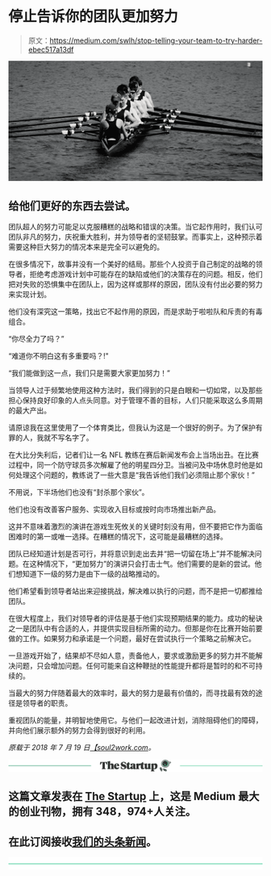 # 停止告诉你的团队更加努力

> 原文：<https://medium.com/swlh/stop-telling-your-team-to-try-harder-ebec517a13df>

![](img/b538a225692d0844fb9aae361599876b.png)

## 给他们更好的东西去尝试。

团队超人的努力可能足以克服糟糕的战略和错误的决策。当它起作用时，我们认可团队非凡的努力，庆祝重大胜利，并为领导者的坚韧鼓掌。而事实上，这种预示着需要这种巨大努力的情况本来是完全可以避免的。

在很多情况下，故事并没有一个美好的结局。那些个人投资于自己制定的战略的领导者，拒绝考虑游戏计划中可能存在的缺陷或他们的决策存在的问题。相反，他们把对失败的恐惧集中在团队上，因为这样或那样的原因，团队没有付出必要的努力来实现计划。

他们没有深究这一策略，找出它不起作用的原因，而是求助于啦啦队和斥责的有毒组合。

“你尽全力了吗？”

“难道你不明白这有多重要吗？!"

“我们能做到这一点，我们只是需要大家更加努力！”

当领导人过于频繁地使用这种方法时，我们得到的只是白眼和一切如常，以及那些担心保持良好印象的人点头同意。对于管理不善的目标，人们只能采取这么多周期的最大产出。

请原谅我在这里使用了一个体育类比，但我认为这是一个很好的例子。为了保护有罪的人，我就不写名字了。

在大比分失利后，记者们让一名 NFL 教练在赛后新闻发布会上当场出丑。在比赛过程中，同一个防守球员多次解雇了他的明星四分卫。当被问及中场休息时他是如何处理这个问题的，教练说了一些大意是“我告诉他们我们必须阻止那个家伙！”

不用说，下半场他们也没有“封杀那个家伙”。

他们也没有改善客户服务、实现收入目标或按时向市场推出新产品。

这并不意味着激烈的演讲在游戏生死攸关的关键时刻没有用，但不要把它作为面临困难时的第一或唯一选择。在糟糕的情况下，这可能是最糟糕的选择。

团队已经知道计划是否可行，并将意识到走出去并“把一切留在场上”并不能解决问题。在这种情况下，“更加努力”的演讲只会打击士气。他们需要的是新的尝试。他们想知道下一级的努力是由下一级的战略推动的。

他们希望看到领导者站出来迎接挑战，解决难以执行的问题，而不是把一切都推给团队。

在很大程度上，我们对领导者的评估是基于他们实现预期结果的能力。成功的秘诀之一是团队中有合适的人，并提供实现目标所需的动力。但那是你在比赛开始前要做的工作。如果努力和承诺是一个问题，最好在尝试执行一个策略之前解决它。

一旦游戏开始了，结果却不尽如人意，责备他人，要求或激励更多的努力并不能解决问题，只会增加问题。任何可能来自这种鞭挞的性能提升都将是暂时的和不可持续的。

当最大的努力伴随着最大的效率时，最大的努力是最有价值的，而寻找最有效的途径是领导者的职责。

重视团队的能量，并明智地使用它。与他们一起改进计划，消除阻碍他们的障碍，并向他们展示额外的努力会得到很好的利用。

*原载于 2018 年 7 月 19 日*[*【soul2work.com*](https://soul2work.com/2018/07/stop-telling-your-team-to-try-harder/)*。*

[![](img/308a8d84fb9b2fab43d66c117fcc4bb4.png)](https://medium.com/swlh)

## 这篇文章发表在 [The Startup](https://medium.com/swlh) 上，这是 Medium 最大的创业刊物，拥有 348，974+人关注。

## 在此订阅接收[我们的头条新闻](http://growthsupply.com/the-startup-newsletter/)。

[![](img/b0164736ea17a63403e660de5dedf91a.png)](https://medium.com/swlh)